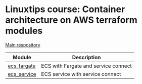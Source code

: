 # Linuxtips course: Container architecture on AWS terraform modules

[Main respository](https://github.com/ssorato/linuxtips-aws-container-architecture)

| Module                               | Description                          |
|--------------------------------------|--------------------------------------|
| [ecs_fargate](ecs_fargate/README.md) | ECS with Fargate and service connect |
| [ecs_service](ecs_service/README.md) | ECS service with service connect     |
